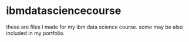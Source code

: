 # ibmdatasciencecourse
these are files I made for my ibm data science course.  some may be also included in my portfolio.
